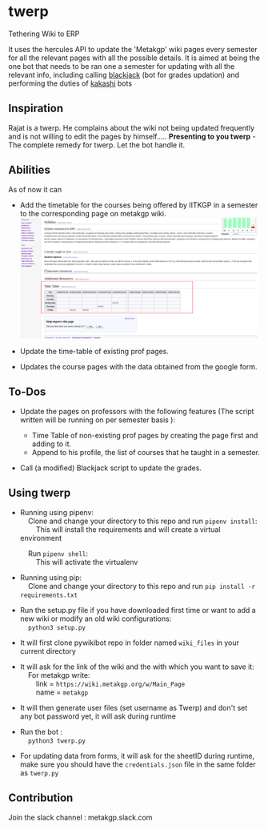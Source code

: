 # twerp
Tethering Wiki to ERP

It uses the hercules API to update the 'Metakgp' wiki pages every semester for all the relevant pages with all the possible details. It is aimed at being the one bot that needs to be ran one a semester for updating with all the relevant info, including calling [blackjack](https://github.com/metakgp/blackjack/blob/master/blackjack.py) (bot for grades updation) and performing the duties of [kakashi](https://github.com/metakgp/kakashi) bots

## Inspiration

Rajat is a twerp. He complains about the wiki not being updated frequently and is not willing to edit the pages by himself..... **Presenting to you twerp** - The complete remedy for twerp. Let the bot handle it.

## Abilities

As of now it can

- Add the timetable for the courses being offered by IITKGP in a semester to the corresponding page on metakgp wiki.
![Example](https://github.com/Ayushk4/twerp/blob/master/twerp.png)

- Update the time-table of existing prof pages.
- Updates the course pages with the data obtained from the google form.

## To-Dos

- Update the pages on professors with the following features (The script written will be running on per semester basis ):
  - Time Table of non-existing prof pages by creating the page first and adding to it.
  - Append to his profile, the list of courses that he taught in a semester.

- Call (a modified) Blackjack script to update the grades.

## Using twerp

- Running using pipenv:  
    &nbsp; &nbsp; Clone and change your directory to this repo and run `pipenv install`:  
            &nbsp; &nbsp; &nbsp; &nbsp; This will install the requirements and will create a virtual environment

    &nbsp; &nbsp; Run `pipenv shell`:  
            &nbsp; &nbsp; &nbsp; &nbsp; This will activate the virtualenv

- Running using pip:  
    &nbsp; &nbsp; Clone and change your directory to this repo and run `pip install -r requirements.txt`

- Run the setup.py file if you have downloaded first time  or want to add a new wiki or modify an old wiki configurations:  
    &nbsp; &nbsp; `python3 setup.py`

- It will first clone pywikibot repo in folder named `wiki_files` in your current directory

- It will ask for the link of the wiki and the with which you want to save it:  
    &nbsp; &nbsp; For metakgp write:  
        &nbsp; &nbsp; &nbsp; &nbsp; link = `https://wiki.metakgp.org/w/Main_Page`  
        &nbsp; &nbsp; &nbsp; &nbsp; name = `metakgp`

- It will then generate user files (set username as Twerp) and don't set any bot password yet, it will ask during runtime

- Run the bot :  
    &nbsp; &nbsp; `python3 twerp.py`

- For updating data from forms, it will ask for the sheetID during runtime, make sure you should have the `credentials.json` file in the same folder as `twerp.py`

## Contribution

Join the slack channel : metakgp.slack.com
